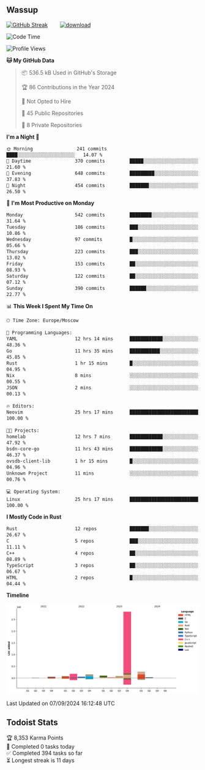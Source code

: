 ## Wassup

<!--
-->

[![GitHub Streak](http://github-readme-streak-stats.herokuapp.com?user=archeoss&theme=shades-of-purple&hide_border=true&date_format=j%20M%5B%20Y%5D)](https://git.io/streak-stats)&nbsp;&nbsp;&nbsp;&nbsp;&nbsp;&nbsp;&nbsp;&nbsp;[![download](https://user-images.githubusercontent.com/68448737/147796309-d8b65b1d-4dde-40d9-b03a-2b42aaa6cd43.jpeg)
](http://bmstu.ru/)

<!--START_SECTION:waka-->
![Code Time](http://img.shields.io/badge/Code%20Time-3%2C200%20hrs%2047%20mins-blue)

![Profile Views](http://img.shields.io/badge/Profile%20Views-0-blue)

**🐱 My GitHub Data** 

> 📦 536.5 kB Used in GitHub's Storage 
 > 
> 🏆 86 Contributions in the Year 2024
 > 
> 🚫 Not Opted to Hire
 > 
> 📜 45 Public Repositories 
 > 
> 🔑 8 Private Repositories 
 > 
**I'm a Night 🦉** 

```text
🌞 Morning                241 commits         ████░░░░░░░░░░░░░░░░░░░░░   14.07 % 
🌆 Daytime                370 commits         █████░░░░░░░░░░░░░░░░░░░░   21.60 % 
🌃 Evening                648 commits         █████████░░░░░░░░░░░░░░░░   37.83 % 
🌙 Night                  454 commits         ███████░░░░░░░░░░░░░░░░░░   26.50 % 
```
📅 **I'm Most Productive on Monday** 

```text
Monday                   542 commits         ████████░░░░░░░░░░░░░░░░░   31.64 % 
Tuesday                  186 commits         ███░░░░░░░░░░░░░░░░░░░░░░   10.86 % 
Wednesday                97 commits          █░░░░░░░░░░░░░░░░░░░░░░░░   05.66 % 
Thursday                 223 commits         ███░░░░░░░░░░░░░░░░░░░░░░   13.02 % 
Friday                   153 commits         ██░░░░░░░░░░░░░░░░░░░░░░░   08.93 % 
Saturday                 122 commits         ██░░░░░░░░░░░░░░░░░░░░░░░   07.12 % 
Sunday                   390 commits         ██████░░░░░░░░░░░░░░░░░░░   22.77 % 
```


📊 **This Week I Spent My Time On** 

```text
🕑︎ Time Zone: Europe/Moscow

💬 Programming Languages: 
YAML                     12 hrs 14 mins      ████████████░░░░░░░░░░░░░   48.36 % 
Go                       11 hrs 35 mins      ███████████░░░░░░░░░░░░░░   45.85 % 
Rust                     1 hr 15 mins        █░░░░░░░░░░░░░░░░░░░░░░░░   04.95 % 
Nix                      8 mins              ░░░░░░░░░░░░░░░░░░░░░░░░░   00.55 % 
JSON                     2 mins              ░░░░░░░░░░░░░░░░░░░░░░░░░   00.13 % 

🔥 Editors: 
Neovim                   25 hrs 17 mins      █████████████████████████   100.00 % 

🐱‍💻 Projects: 
homelab                  12 hrs 7 mins       ████████████░░░░░░░░░░░░░   47.92 % 
bsdn-core-go             11 hrs 43 mins      ████████████░░░░░░░░░░░░░   46.37 % 
ovsdb-client-lib         1 hr 15 mins        █░░░░░░░░░░░░░░░░░░░░░░░░   04.96 % 
Unknown Project          11 mins             ░░░░░░░░░░░░░░░░░░░░░░░░░   00.76 % 

💻 Operating System: 
Linux                    25 hrs 17 mins      █████████████████████████   100.00 % 
```

**I Mostly Code in Rust** 

```text
Rust                     12 repos            ███████░░░░░░░░░░░░░░░░░░   26.67 % 
C                        5 repos             ███░░░░░░░░░░░░░░░░░░░░░░   11.11 % 
C++                      4 repos             ██░░░░░░░░░░░░░░░░░░░░░░░   08.89 % 
TypeScript               3 repos             ██░░░░░░░░░░░░░░░░░░░░░░░   06.67 % 
HTML                     2 repos             █░░░░░░░░░░░░░░░░░░░░░░░░   04.44 % 
```



**Timeline**

![Lines of Code chart](https://raw.githubusercontent.com/archeoss/archeoss/master/assets/bar_graph.png)


 Last Updated on 07/09/2024 16:12:48 UTC
<!--END_SECTION:waka-->

## Todoist Stats

<!-- TODO-IST:START -->
🏆  8,353 Karma Points           
🌸  Completed 0 tasks today           
✅  Completed 394 tasks so far           
⏳  Longest streak is 11 days
<!-- TODO-IST:END -->
